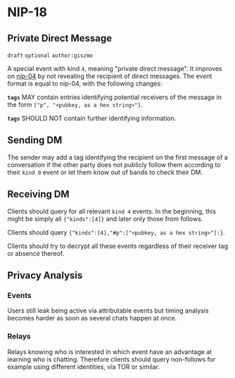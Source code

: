 # NIP-18

## Private Direct Message

`draft` `optional` `author:giszmo`

A special event with kind `4`, meaning "private direct message". It improves on
[nip-04](04.md) by not revealing the recipient of direct messages. The event
format is equal to nip-04, with the following changes:

**`tags`** MAY contain entries identifying potential receivers of the message in
the form `["p", "<pubkey, as a hex string>"]`.

**`tags`** SHOULD NOT contain further identifying information.

## Sending DM

The sender may add a tag identifying the recipient on the first message of a
conversation if the other party does not publicly follow them according to their
`kind 0` event or let them know out of bands to check their DM.

## Receiving DM

Clients should query for all relevant `kind 4` events. In the beginning, this
might be simply all `{"kinds":[4]}` and later only those from follows.

Clients should query `{"kinds":[4],"#p":["<pubkey, as a hex string>"]:}`.

Clients should try to decrypt all these events regardless of their receiver tag
or absence thereof.

## Privacy Analysis

### Events

Users still leak being active via attributable events but timing analysis
becomes harder as soon as several chats happen at once.

### Relays

Relays knowing who is interested in which event have an advantage at learning
who is chatting. Therefore clients should query non-follows for example using
different identities, via TOR or similar.
